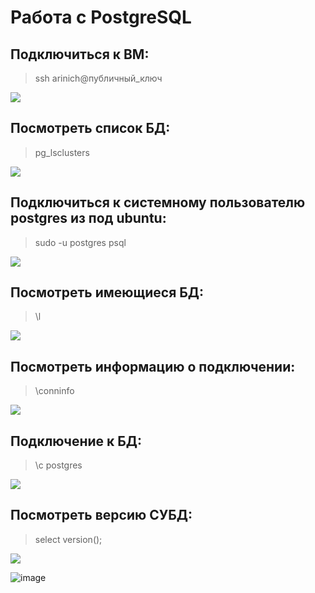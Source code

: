 # Работа с PostgreSQL
## Подключиться к ВМ: 
> ssh arinich@публичный_ключ
<image src="https://github.com/ArinichElena/PostgreSQL/blob/main/подключение%20к%20БД.png">

## Посмотреть список БД:
> pg_lsclusters
<image src="https://github.com/ArinichElena/PostgreSQL/blob/main/список%20БД.png">

## Подключиться к системному пользователю postgres из под ubuntu:
> sudo -u postgres psql
<image src="https://github.com/ArinichElena/PostgreSQL/blob/main/подключение%20к%20пользователю.png">

## Посмотреть имеющиеся БД:
> \l
<image src="https://github.com/ArinichElena/PostgreSQL/blob/main/имеющиеся%20БД.png">

## Посмотреть информацию о подключении:
> \conninfo
<image src="https://github.com/ArinichElena/PostgreSQL/blob/main/информация%20о%20подключении.png">

## Подключение к БД:
> \c postgres
<image src="https://github.com/ArinichElena/PostgreSQL/blob/main/подключение%20к%20БД.png">

## Посмотреть версию СУБД:
> select version();
<image src="https://github.com/ArinichElena/PostgreSQL/blob/main/посмотреть%20версию%20СУБД.png">

![image](https://user-images.githubusercontent.com/127325338/228846658-8043ea06-09d4-496b-89f1-dc09a3e10419.png)


